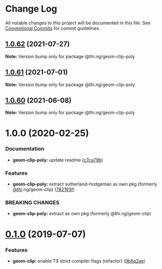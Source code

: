 # Change Log

All notable changes to this project will be documented in this file.
See [Conventional Commits](https://conventionalcommits.org) for commit guidelines.

## [1.0.62](https://github.com/thi-ng/umbrella/compare/@thi.ng/geom-clip-poly@1.0.61...@thi.ng/geom-clip-poly@1.0.62) (2021-07-27)

**Note:** Version bump only for package @thi.ng/geom-clip-poly





## [1.0.61](https://github.com/thi-ng/umbrella/compare/@thi.ng/geom-clip-poly@1.0.60...@thi.ng/geom-clip-poly@1.0.61) (2021-07-01)

**Note:** Version bump only for package @thi.ng/geom-clip-poly





## [1.0.60](https://github.com/thi-ng/umbrella/compare/@thi.ng/geom-clip-poly@1.0.59...@thi.ng/geom-clip-poly@1.0.60) (2021-06-08)

**Note:** Version bump only for package @thi.ng/geom-clip-poly





# 1.0.0 (2020-02-25)


### Documentation

* **geom-clip-poly:** update readme ([c7ca79b](https://github.com/thi-ng/umbrella/commit/c7ca79b7e5e3d6badca2baa79fef8870ad9f9309))


### Features

* **geom-clip-poly:** extract sutherland-hodgeman as own pkg (formerly [@thi](https://github.com/thi).ng/geom-clip) ([782193f](https://github.com/thi-ng/umbrella/commit/782193f2fc06c18a564d5b983839f55b9143b4f7))


### BREAKING CHANGES

* **geom-clip-poly:** extract as own pkg (formerly @thi.ng/geom-clip)





# [0.1.0](https://github.com/thi-ng/umbrella/compare/@thi.ng/geom-clip@0.0.19...@thi.ng/geom-clip@0.1.0) (2019-07-07)

### Features

* **geom-clip:** enable TS strict compiler flags (refactor) ([9b6a2ae](https://github.com/thi-ng/umbrella/commit/9b6a2ae))

